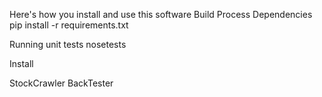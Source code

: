 Here's how you install and use this software
Build Process
Dependencies
pip install -r requirements.txt

Running unit tests
nosetests

Install


StockCrawler
BackTester
